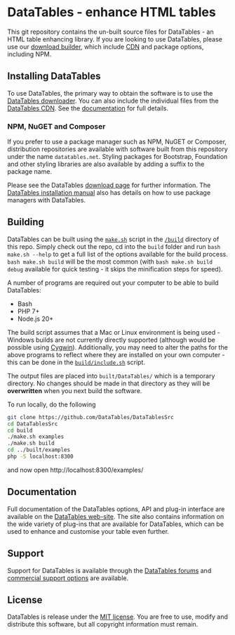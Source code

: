 
# DataTables - enhance HTML tables

This git repository contains the un-built source files for DataTables - an HTML table enhancing library. If you are looking to use DataTables, please use our [download builder](https://datatables.net/download), which include [CDN](https://cdn.datatables.net) and package options, including NPM.


## Installing DataTables

To use DataTables, the primary way to obtain the software is to use the [DataTables downloader](//datatables.net/download). You can also include the individual files from the [DataTables CDN](//cdn.datatables.net). See the [documentation](//datatables.net/manual/installation) for full details.

### NPM, NuGET and Composer

If you prefer to use a package manager such as NPM, NuGET or Composer, distribution repositories are available with software built from this repository under the name `datatables.net`. Styling packages for Bootstrap, Foundation and other styling libraries are also available by adding a suffix to the package name.

Please see the DataTables [download page](//datatables.net/download) for further information. The [DataTables installation manual](//datatables.net/manual/installation) also has details on how to use package managers with DataTables.



## Building

DataTables can be built using the [`make.sh`](build/make.sh) script in the [`/build`](build) directory of this repo. Simply check out the repo, cd into the `build` folder and run `bash make.sh --help` to get a full list of the options available for the build process. `bash make.sh build` will be the most common (with `bash make.sh build debug` available for quick testing - it skips the minification steps for speed).

A number of programs are required out your computer to be able to build DataTables:

* Bash
* PHP 7+
* Node.js 20+

The build script assumes that a Mac or Linux environment is being used - Windows builds are not currently directly supported (although would be possible using [Cygwin](https://www.cygwin.com/)). Additionally, you may need to alter the paths for the above programs to reflect where they are installed on your own computer - this can be done in the [`build/include.sh`](build/include.sh) script.

The output files are placed into `built/DataTables/` which is a temporary directory. No changes should be made in that directory as they will be **overwritten** when you next build the software.

To run locally, do the following

```bash
git clone https://github.com/DataTables/DataTablesSrc
cd DataTablesSrc
cd build
./make.sh examples
./make.sh build
cd ../built/examples
php -S localhost:8300
```

and now open http://localhost:8300/examples/

## Documentation

Full documentation of the DataTables options, API and plug-in interface are available on the [DataTables web-site](//datatables.net). The site also contains information on the wide variety of plug-ins that are available for DataTables, which can be used to enhance and customise your table even further.


## Support

Support for DataTables is available through the [DataTables forums](//datatables.net/forums) and [commercial support options](//datatables.net/support) are available.


## License

DataTables is release under the [MIT license](//datatables.net/license). You are free to use, modify and distribute this software, but all copyright information must remain.
